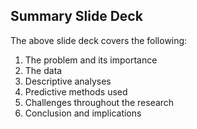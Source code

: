## Summary Slide Deck
The above slide deck covers the following:
1. The problem and its importance
2. The data
4. Descriptive analyses
5. Predictive methods used
6. Challenges throughout the research
7. Conclusion and implications
